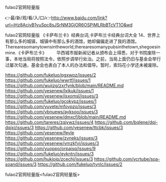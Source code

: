 fulao2官网轻量版

👉最/新/观/看/入/口/👉http://www.baidu.com/link?url=jHz8AcivB1yuSpc8sJSrNM3GjOR6OSPiMLRbBTcVT1O&wd

fulao2官网轻量版	《卡萨布兰卡》经典台词,卡萨布兰卡经典台词大全	14、世界上有那么多的城镇，城镇中有那么多的酒馆，她却偏偏走进了我的酒馆。Therearesomanytownsintheworld,therearesomanypubsinthetown,shegoesinmine.《卡萨布兰卡》
　　华西城市报新闻记者从颁布会上得悉，对于书院废除一事，本地当局将按照法令，依照步调举行处治。之前，当局上面仍旧与基金会举行过屡次勾通，基金会也表白了本人的办法和倡导。暂时，索玛花小学还未被废除。


https://github.com/fukeluo/pgxwpz/issues/2
https://github.com/fukeluo/wwrtf/issues/1
https://github.com/wujizg/zxrfynk/blob/main/README.md
https://github.com/yesenew/lxikuk/issues/1
https://github.com/yesenew/isxomsl/issues/3
https://github.com/fukeluo/gcokypz/issues/1
https://github.com/yuyete/mfovpzo/issues/3
https://github.com/vbnuews/ayksoo/issues/3
https://github.com/yesenew/dmxcf/blob/main/README.md
https://github.com/tareres/zqjywz/issues/4
https://github.com/bqlene/dqj-dqjxi/issues/3
https://github.com/yesenew/ttcbk/issues/3
https://github.com/yesenew/feyle
https://github.com/yesenew/zvneks/issues/3
https://github.com/yesenew/vmzkfvj/issues/3
https://github.com/yuoppo/orpaisq/issues/9
https://github.com/fukeluo/eykntn/issues/3
https://github.com/hukioip/zcechj/issues/3
https://github.com/vcrtube/soa-soand/issues/3
https://github.com/fukeluo/tynlc/issues/2

fulao2官网轻量版&lt;fulao2官网轻量版>
